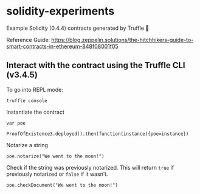 # solidity-experiments
Example Solidity (0.4.4) contracts generated by Truffle 🍬

Reference Guide: https://blog.zeppelin.solutions/the-hitchhikers-guide-to-smart-contracts-in-ethereum-848f08001f05

## Interact with the contract using the Truffle CLI (v3.4.5)

To go into REPL mode:
```
truffle console
```

Instantiate the contract
```
var poe

ProofOfExistence3.deployed().then(function(instance){poe=instance})
```

Notarize a string
```
poe.notarize("We went to the moon!")
```

Check if the string was previously notarized. This will return `true` if previously notarized or `false` if it wasn’t.
```
poe.checkDocument("We went to the moon!") 
```
